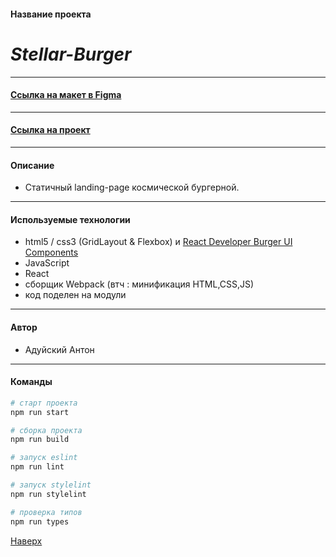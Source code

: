 #### Название проекта

# ___Stellar-Burger___

---

#### [Ссылка на макет в Figma](https://www.figma.com/file/ocw9a6hNGeAejl4F3G9fp8/React-_-%D0%9F%D1%80%D0%BE%D0%B5%D0%BA%D1%82%D0%BD%D1%8B%D0%B5-%D0%B7%D0%B0%D0%B4%D0%B0%D1%87%D0%B8-(3-%D0%BC%D0%B5%D1%81%D1%8F%D1%86%D0%B0)_external_link?node-id=0%3A1)

---

#### [Ссылка на проект](https://antonaduisky.github.io/stellar-burger/)

---

#### Описание

- Cтатичный landing-page космической бургерной.

___

#### Используемые технологии

- html5 / css3 (GridLayout & Flexbox) и [React Developer Burger UI Components](https://yandex-praktikum.github.io/react-developer-burger-ui-components/docs/)
- JavaScript
- React
- сборщик Webpack (втч : минификация HTML,CSS,JS)
- код поделен на модули

---

#### Автор

- Адуйский Антон

---

#### Команды

```bash
# старт проекта
npm run start

# сборка проекта
npm run build

# запуск eslint
npm run lint

# запуск stylelint
npm run stylelint

# проверка типов
npm run types
```

[Наверх](#top)
